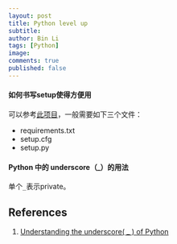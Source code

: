 ```yaml
---
layout: post
title: Python level up
subtitle:
author: Bin Li
tags: [Python]
image: 
comments: true
published: false
---
```


#### 如何书写setup使得方便用
可以参考[此项目](https://github.com/eriklindernoren/ML-From-Scratch)，一般需要如下三个文件：
* requirements.txt
* setup.cfg
* setup.py


#### Python 中的 underscore（_）的用法
单个`_`表示private。




## References
1. [Understanding the underscore( _ ) of Python](https://hackernoon.com/understanding-the-underscore-of-python-309d1a029edc)